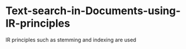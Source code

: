 # Text-search-in-Documents-using-IR-principles
IR principles such as stemming and indexing are used
